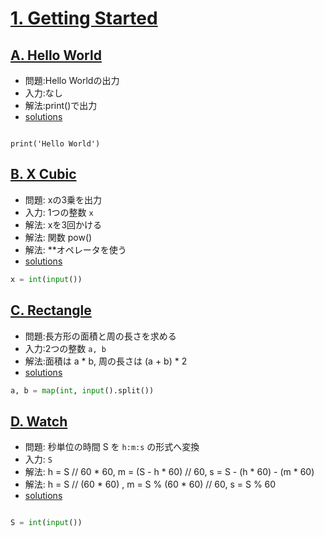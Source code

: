 # [1. Getting Started](https://onlinejudge.u-aizu.ac.jp/courses/lesson/2/ITP1/1)

## [A. Hello World](https://onlinejudge.u-aizu.ac.jp/courses/lesson/2/ITP1/1/ITP1_1_A)

- 問題:Hello Worldの出力
- 入力:なし
- 解法:print()で出力
- [solutions](https://onlinejudge.u-aizu.ac.jp/solutions/problem/ITP1_1_A)

```py3

print('Hello World')
```

## [B. X Cubic](https://onlinejudge.u-aizu.ac.jp/courses/lesson/2/ITP1/1/ITP1_1_B)

- 問題: xの3乗を出力
- 入力: 1つの整数 `x` 
- 解法: xを3回かける
- 解法: 関数 pow()
- 解法: **オペレータを使う
- [solutions](https://onlinejudge.u-aizu.ac.jp/solutions/problem/ITP1_1_B)

```py
x = int(input())
```

## [C. Rectangle](https://onlinejudge.u-aizu.ac.jp/courses/lesson/2/ITP1/1/ITP1_1_C)

- 問題:長方形の面積と周の長さを求める
- 入力:2つの整数 `a, b`
- 解法:面積は a * b, 周の長さは (a + b) * 2
- [solutions](https://onlinejudge.u-aizu.ac.jp/solutions/problem/ITP1_1_C)


```py
a, b = map(int, input().split())

```

## [D. Watch](https://onlinejudge.u-aizu.ac.jp/courses/lesson/2/ITP1/1/ITP1_1_D)

- 問題: 秒単位の時間 S を `h:m:s` の形式へ変換
- 入力: `S`
- 解法: h = S // 60 * 60, m = (S - h * 60) // 60, s = S - (h * 60) - (m * 60) 
- 解法: h = S // (60 * 60) , m = S % (60 * 60) // 60, s = S % 60
- [solutions](https://onlinejudge.u-aizu.ac.jp/solutions/problem/ITP1_1_D)

```py

S = int(input())
```
